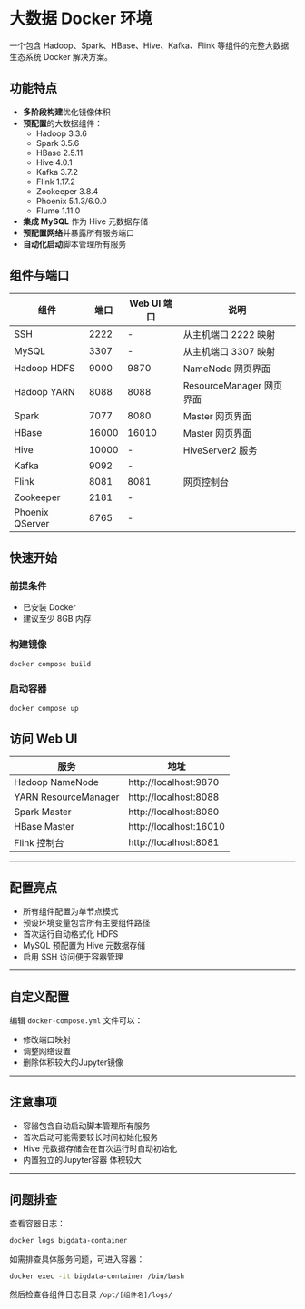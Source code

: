 # 大数据 Docker 环境

一个包含 Hadoop、Spark、HBase、Hive、Kafka、Flink 等组件的完整大数据生态系统 Docker 解决方案。

## 功能特点

- **多阶段构建**优化镜像体积
- **预配置**的大数据组件：
  - Hadoop 3.3.6
  - Spark 3.5.6
  - HBase 2.5.11
  - Hive 4.0.1
  - Kafka 3.7.2
  - Flink 1.17.2
  - Zookeeper 3.8.4
  - Phoenix 5.1.3/6.0.0
  - Flume 1.11.0
- **集成 MySQL** 作为 Hive 元数据存储
- **预配置网络**并暴露所有服务端口
- **自动化启动**脚本管理所有服务

## 组件与端口

| 组件          | 端口   | Web UI 端口  | 说明                      |
|---------------|--------|--------------|--------------------------|
| SSH           | 2222   | -            | 从主机端口 2222 映射      |
| MySQL         | 3307   | -            | 从主机端口 3307 映射      |
| Hadoop HDFS   | 9000   | 9870         | NameNode 网页界面         |
| Hadoop YARN   | 8088   | 8088         | ResourceManager 网页界面  |
| Spark         | 7077   | 8080         | Master 网页界面           |
| HBase         | 16000  | 16010        | Master 网页界面           |
| Hive          | 10000  | -            | HiveServer2 服务          |
| Kafka         | 9092   | -            |                           |
| Flink         | 8081   | 8081         | 网页控制台                |
| Zookeeper     | 2181   | -            |                           |
| Phoenix QServer| 8765  | -            |                           |

## 快速开始

### 前提条件

- 已安装 Docker
- 建议至少 8GB 内存

### 构建镜像

```bash
docker compose build 
```

### 启动容器  
```bash
docker compose up
```

## 访问 Web UI  

| 服务 | 地址 |
|---|---|
| Hadoop NameNode | http://localhost:9870 |
| YARN ResourceManager | http://localhost:8088 |
| Spark Master | http://localhost:8080 |
| HBase Master | http://localhost:16010 |
| Flink 控制台 | http://localhost:8081 |

---

## 配置亮点

- 所有组件配置为单节点模式  
- 预设环境变量包含所有主要组件路径  
- 首次运行自动格式化 HDFS  
- MySQL 预配置为 Hive 元数据存储  
- 启用 SSH 访问便于容器管理  

---

## 自定义配置

编辑 `docker-compose.yml` 文件可以：

- 修改端口映射  
- 调整网络设置
- 删除体积较大的Jupyter镜像

---

## 注意事项

- 容器包含自动启动脚本管理所有服务  
- 首次启动可能需要较长时间初始化服务  
- Hive 元数据存储会在首次运行时自动初始化
- 内置独立的Jupyter容器 体积较大  

---

## 问题排查

查看容器日志：  
```bash
docker logs bigdata-container
```

如需排查具体服务问题，可进入容器：  
```bash
docker exec -it bigdata-container /bin/bash
```

然后检查各组件日志目录 `/opt/[组件名]/logs/`
